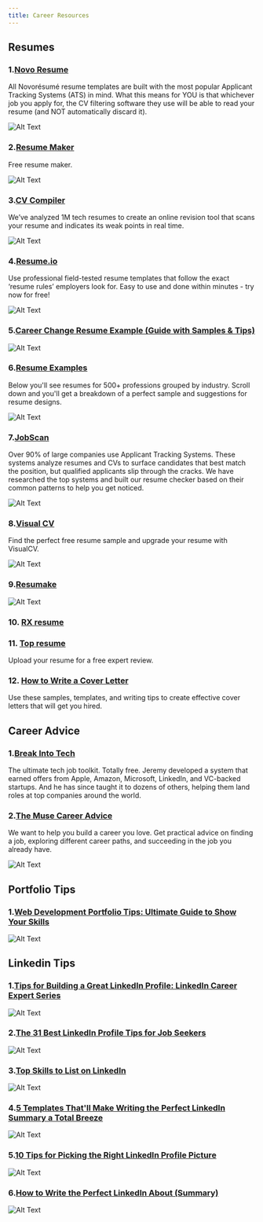 ```yaml
---
title: Career Resources
---
```


## Resumes

### 1.[Novo Resume](https://novoresume.com/resume-templates)

All Novorésumé resume templates are built with the most popular Applicant Tracking Systems (ATS) in mind. What this means for YOU is that whichever job you apply for, the CV filtering software they use will be able to read your resume (and NOT automatically discard it).

![Alt Text](https://dev-to-uploads.s3.amazonaws.com/uploads/articles/fms6me9562048piuiiqi.png)

### 2.[Resume Maker](https://www.resumemaker.online/)

Free resume maker.

![Alt Text](https://dev-to-uploads.s3.amazonaws.com/uploads/articles/5964n2mdvm9lox0yd3og.png)

### 3.[CV Compiler](https://cvcompiler.com/)

We’ve analyzed 1M tech resumes to create an online revision tool that scans your resume and indicates its weak points in real time.

![Alt Text](https://dev-to-uploads.s3.amazonaws.com/uploads/articles/6x18su10artz3ptieu7m.png)

### 4.[Resume.io](https://resume.io/)

Use professional field-tested resume templates that follow the exact ‘resume rules’ employers look for. Easy to use and done within minutes - try now for free!

![Alt Text](https://dev-to-uploads.s3.amazonaws.com/uploads/articles/ygk0f28d15esv9eirfx2.png)

### 5.[Career Change Resume Example (Guide with Samples & Tips)](https://zety.com/blog/career-change-resume)

![Alt Text](https://dev-to-uploads.s3.amazonaws.com/uploads/articles/matara9nkxrnc1pehd6s.png)

### 6.[Resume Examples](https://zety.com/resume-examples)

Below you'll see resumes for 500+ professions grouped by industry. Scroll down and you'll get a breakdown of a perfect sample and suggestions for resume designs.

![Alt Text](https://dev-to-uploads.s3.amazonaws.com/uploads/articles/y73gwzdu3qd9dgkfjb9n.png)

### 7.[JobScan](https://www.jobscan.co/)

Over 90% of large companies use Applicant Tracking Systems. These systems analyze resumes and CVs to surface candidates that best match the position, but qualified applicants slip through the cracks. We have researched the top systems and built our resume checker based on their common patterns to help you get noticed.

![Alt Text](https://dev-to-uploads.s3.amazonaws.com/uploads/articles/zch9v626ehts06kz1aio.png)

### 8.[Visual CV](https://www.visualcv.com/resume-samples/)

Find the perfect free resume sample and upgrade your resume with VisualCV.

![Alt Text](https://dev-to-uploads.s3.amazonaws.com/uploads/articles/zf8gqxtgmtg9wse9tw5y.png)

### 9.[Resumake](https://resumake.io/)

![Alt Text](https://dev-to-uploads.s3.amazonaws.com/uploads/articles/en8nv9isp9bbicunmi55.png)

### 10. [RX resume](https://rxresu.me/)

### 11. [Top resume](https://www.topresume.com/?pt=nb0Z3LlCFtFcX)

Upload your resume for a free expert review.

### 12. [How to Write a Cover Letter](https://www.thebalancecareers.com/cover-letters-4161919)

Use these samples, templates, and writing tips to create effective cover letters that will get you hired.

## Career Advice

### 1.[Break Into Tech](https://www.breakinto.tech/)

The ultimate tech job toolkit. Totally free.
Jeremy developed a system that earned offers from Apple, Amazon, Microsoft, LinkedIn, and VC-backed startups. And he has since taught it to dozens of others, helping them land roles at top companies around the world.

### 2.[The Muse Career Advice](https://www.themuse.com/advice)

We want to help you build a career you love. Get practical advice on finding a job, exploring different career paths, and succeeding in the job you already have.

![Alt Text](https://dev-to-uploads.s3.amazonaws.com/uploads/articles/x9c38rrs7d0nti2isarh.png)

## Portfolio Tips

### 1.[Web Development Portfolio Tips: Ultimate Guide to Show Your Skills](https://designmodo.com/dev-portfolio-tips/)

![Alt Text](https://dev-to-uploads.s3.amazonaws.com/uploads/articles/yrlj5mafz13w5fpxey0d.png)

## Linkedin Tips

### 1.[Tips for Building a Great LinkedIn Profile: LinkedIn Career Expert Series](https://blog.linkedin.com/2017/february/17/-tips-for-building-a-great-linkedin-profile-career-expert)

![Alt Text](https://dev-to-uploads.s3.amazonaws.com/uploads/articles/6kdjsioayi0oe032i10s.png)

### 2.[The 31 Best LinkedIn Profile Tips for Job Seekers](https://www.themuse.com/advice/linkedin-profile-tips)

![Alt Text](https://dev-to-uploads.s3.amazonaws.com/uploads/articles/u9is34igasonc3nte6f7.png)

### 3.[Top Skills to List on LinkedIn](https://www.thebalancecareers.com/top-skills-to-list-on-linkedin-2062321)

![Alt Text](https://dev-to-uploads.s3.amazonaws.com/uploads/articles/30edij98xy0pv3qknlod.png)

### 4.[5 Templates That'll Make Writing the Perfect LinkedIn Summary a Total Breeze](https://www.themuse.com/advice/5-templates-thatll-make-writing-the-perfect-linkedin-summary-a-breeze)

![Alt Text](https://dev-to-uploads.s3.amazonaws.com/uploads/articles/x2k8i3595gqvcpz927wx.png)

### 5.[10 Tips for Picking the Right LinkedIn Profile Picture](https://business.linkedin.com/talent-solutions/blog/2014/12/5-tips-for-picking-the-right-linkedin-profile-picture)

![Alt Text](https://dev-to-uploads.s3.amazonaws.com/uploads/articles/jgmn0n0ersh5wpz98d1v.png)

### 6.[How to Write the Perfect LinkedIn About (Summary)](https://www.linkedin.com/pulse/how-write-perfect-linkedin-summary-william-arruda/)

![Alt Text](https://dev-to-uploads.s3.amazonaws.com/uploads/articles/ttu1om4pmg15f8zb85kf.png)
